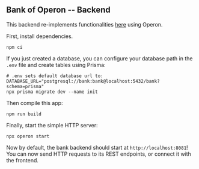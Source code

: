 ## Bank of Operon -- Backend

This backend re-implements functionalities [here](https://github.com/dbos-inc/reference-demo-apps/tree/main/bank/bank-koa-server) using Operon.

First, install dependencies.
```shell
npm ci
```

If you just created a database, you can configure your database path in the `.env` file and create tables using Prisma:
```shell
# .env sets default database url to: DATABASE_URL="postgresql://bank:bank@localhost:5432/bank?schema=prisma"
npx prisma migrate dev --name init
```

Then compile this app:
```shell
npm run build
```

Finally, start the simple HTTP server:
```shell
npx operon start
```

Now by default, the bank backend should start at `http://localhost:8081`! You can now send HTTP requests to its REST endpoints, or connect it with the frontend.